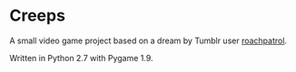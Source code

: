 # Creeps

A small video game project based on a dream by Tumblr user 
[roachpatrol](http://roachpatrol.tumblr.com/post/138548420617/dreamed-of-a-game-called-creeps-where-you-had-to).

Written in Python 2.7 with Pygame 1.9.
